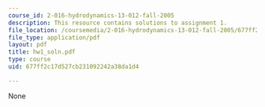 ```yaml
---
course_id: 2-016-hydrodynamics-13-012-fall-2005
description: This resource contains solutions to assignment 1.
file_location: /coursemedia/2-016-hydrodynamics-13-012-fall-2005/677ff2c17d527cb231092242a38da1d4_hw1_soln.pdf
file_type: application/pdf
layout: pdf
title: hw1_soln.pdf
type: course
uid: 677ff2c17d527cb231092242a38da1d4

---
```

None